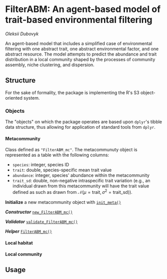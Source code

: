 # FilterABM: An agent-based model of trait-based environmental filtering

*Oleksii Dubovyk*

An agent-based model that includes a simplified case of environmental filtering with one abstract trait, one abstract environmental factor, and one abstract resource. The model attempts to predict the abundance and trait distribution in a local community shaped by the processes of community assembly, niche clustering, and dispersion.

## Structure

For the sake of formality, the package is implementing the R's S3 object-oriented system.

### Objects

The "objects" on which the package operates are based upon `dplyr`'s tibble data structure, thus allowing for application of standard tools from `dplyr`.

#### Metacommunity

Class defined as `"FilterABM_mc"`. The metacommunuty object is represented as a table with the following columns:

- `species`: integer, species ID
- `trait`: double, species-specific mean trait value
- `abundance`: integer, species' abundance within the metacommunity
- `trait_sd`: double, non-negative intraspecific trait variation (e.g., an individual drawn from this metacommunity will have the trait value defined as such as drawn from $`\mathcal{N}(\mu = \text{trait}, \sigma^2 = \text{trait\_sd})`$).

**Initialize** a new metacommunity object with [`init_meta()`](R/init_meta.R)

***Constructor*** [`new_FilterABM_mc()`](R/new_FilterABM_mc.R)

***Validator*** [`validate_FilterABM_mc()`](R/validate_FilterABM_mc.R)

***Helper*** [`FilterABM_mc()`](R/FilterABM_mc.R)

#### Local habitat

#### Local community

## Usage
